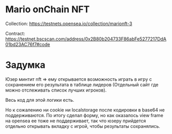# Mario onChain NFT
Collection: https://testnets.opensea.io/collection/marionft-3

Contract: https://testnet.bscscan.com/address/0x2B80b204733F86abFe5277217DdA01bd23AC76f7#code

# Задумка
Юзер минтит nft => ему открывается возможность играть в игру с сохранением его результата в таблице лидеров (Отдельный сайт где можно отслеживать список лучших игроков).

Весь код для этой логики есть.

Но к сожалению ни cookie ни localstorage после кодировки в base64 не поддерживаются. По итогу сделал форму, но как оказалось view frame на opensea ее тоже не поддерживает, так что юзеру прийдется отдельно открывать вкладку с игрой, чтобы результаты сохранялись.
